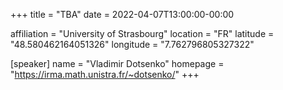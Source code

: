 +++
title = "TBA"
date = 2022-04-07T13:00:00-00:00

affiliation = "University of Strasbourg"
location = "FR"
latitude = "48.580462164051326"
longitude = "7.762796805327322"

[speaker]
  name = "Vladimir Dotsenko"
  homepage = "https://irma.math.unistra.fr/~dotsenko/"
+++
